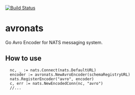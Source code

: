 [![Build Status](https://travis-ci.org/yanzay/avronats.svg?branch=master)](https://travis-ci.org/yanzay/avronats)

# avronats
Go Avro Encoder for NATS messaging system.

## How to use
```
  nc, _ := nats.Connect(nats.DefaultURL)
  encoder := avronats.NewAvroEncoder(schemaRegistryURL)
  nats.RegisterEncoder("avro", encoder)
  c, err := nats.NewEncodedConn(nc, "avro")
  //...
```
